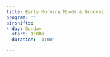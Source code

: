 ```yaml
---
title: Early Morning Moods & Grooves
program: ''
airshifts:
- day: Sunday
  start: 1:00a
  duration: '1:00'

---
```

